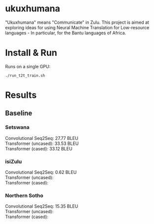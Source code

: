# ukuxhumana

"Ukuxhumana" means "Communicate" in Zulu. This project is aimed at exploring ideas for using Neural Machine Translation for Low-resource languages - In particular, for the Bantu languages of Africa.

# Install & Run

Runs on a single GPU:

`./run_t2t_train.sh`

# Results
## Baseline 
### Setswana
Convolutional Seq2Seq: 27.77 BLEU <br />
Transformer (uncased): 33.53 BLEU <br />
Transformer (cased): 33.12 BLEU <br />

### isiZulu
Convolutional Seq2Seq: 0.62 BLEU <br />
Transformer (uncased):  <br />
Transformer (cased): <br />

### Northern Sotho
Convolutional Seq2Seq: 15.35 BLEU <br />
Transformer (uncased):  <br />
Transformer (cased): <br />